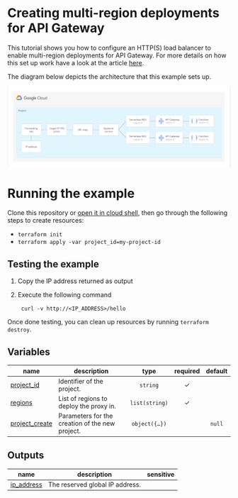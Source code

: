 # Creating multi-region deployments for API Gateway

This tutorial shows you how to configure an HTTP(S) load balancer to enable multi-region deployments for API Gateway. For more details on how this set up work have a look at the article [here](https://cloud.google.com/api-gateway/docs/multi-region-deployment).

The diagram below depicts the architecture that this example sets up.

![Architecture](architecture.png)

# Running the example

Clone this repository or [open it in cloud shell](https://ssh.cloud.google.com/cloudshell/editor?cloudshell_git_repo=https%3A%2F%2Fgithub.com%2Fterraform-google-modules%2Fcloud-foundation-fabric&cloudshell_print=cloud-shell-readme.txt&cloudshell_working_dir=examples%2Fserverless%2Fapi-gateway), then go through the following steps to create resources:

* `terraform init`
* `terraform apply -var project_id=my-project-id`

## Testing the example

1. Copy the IP address returned as output

2. Execute the following command

        curl -v http://<IP_ADDRESS>/hello

Once done testing, you can clean up resources by running `terraform destroy`.
<!-- BEGIN TFDOC -->

## Variables

| name | description | type | required | default |
|---|---|:---:|:---:|:---:|
| [project_id](variables.tf#L26) | Identifier of the project. | <code>string</code> | ✓ |  |
| [regions](variables.tf#L31) | List of regions to deploy the proxy in. | <code>list&#40;string&#41;</code> | ✓ |  |
| [project_create](variables.tf#L17) | Parameters for the creation of the new project. | <code title="object&#40;&#123;&#10;  billing_account_id &#61; string&#10;  parent             &#61; string&#10;&#125;&#41;">object&#40;&#123;&#8230;&#125;&#41;</code> |  | <code>null</code> |

## Outputs

| name | description | sensitive |
|---|---|:---:|
| [ip_address](outputs.tf#L17) | The reserved global IP address. |  |

<!-- END TFDOC -->
